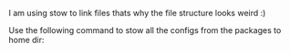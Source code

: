 I am using stow to link files thats why the file structure looks weird :)

Use the following command to stow all the configs from the packages to home dir:
```stow -t ~ */
```
